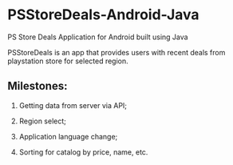 # PSStoreDeals-Android-Java
PS Store Deals Application for Android built using Java

PSStoreDeals is an app that provides users with recent deals from playstation store for selected region.

<h2>Milestones:</h2>

1. Getting data from server via API;

2. Region select;

3. Application language change;

4. Sorting for catalog by price, name, etc.
